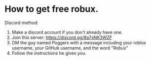 # How to get free robux.
Discord method:
1. Make a discord account if you don't already have one.
2. Join this server: https://discord.gg/8a7xNK3WZF
3. DM the guy named Poggers with a message including your roblox username, your GitHub username, and the word "Robux"
4. Follow the instructions he gives you.
